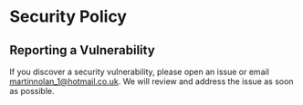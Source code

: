# Security Policy

## Reporting a Vulnerability

If you discover a security vulnerability, please open an issue or email martinnolan_1@hotmail.co.uk. We will review and address the issue as soon as possible.
